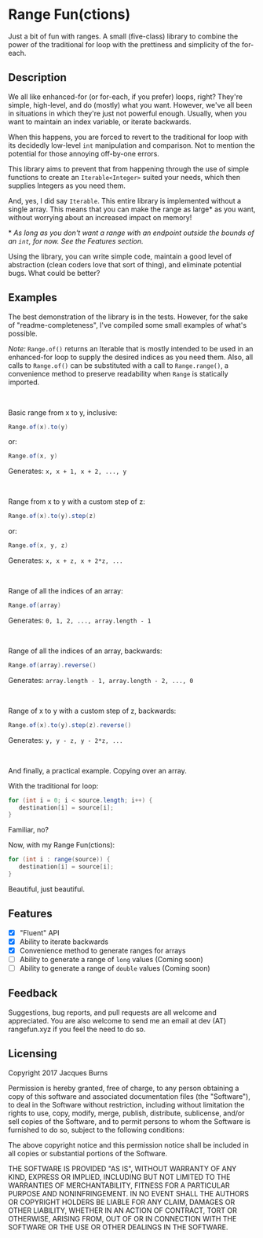 # Range Fun(ctions)

Just a bit of fun with ranges. A small (five-class) library to combine the power of the traditional for loop with the prettiness and simplicity of the for-each.

## Description

We all like enhanced-for (or for-each, if you prefer) loops, right? They're simple, high-level, and do (mostly) what you want. However, we've all been in situations in which they're just not powerful enough. Usually, when you want to maintain an index variable, or iterate backwards. 

When this happens, you are forced to revert to the traditional for loop with its decidedly low-level ```int``` manipulation and comparison. Not to mention the potential for those annoying off-by-one errors.

This library aims to prevent that from happening through the use of simple functions to create an ```Iterable<Integer>``` suited your needs, which then supplies Integers as you need them.

And, yes, I did say ```Iterable```. This entire library is implemented without a single array. This means that you can make the range as large\* as you want, without worrying about an increased impact on memory!

\* _As long as you don't want a range with an endpoint outside the bounds of an ```int```, for now. See the Features section._

Using the library, you can write simple code, maintain a good level of abstraction (clean coders love that sort of thing), and eliminate potential bugs. What could be better?

## Examples

The best demonstration of the library is in the tests. However, for the sake of "readme-completeness", I've compiled some small examples of what's possible.

*Note:*
```Range.of()``` returns an Iterable<Integer> that is mostly intended to be used in an enhanced-for loop to supply the desired indices as you need them. Also, all calls to ```Range.of()``` can be substituted with a call to ```Range.range()```, a convenience method to preserve readability when ```Range``` is statically imported.

<br>

Basic range from x to y, inclusive:
```java
Range.of(x).to(y)
```
or:
```java
Range.of(x, y)
```
Generates: ```x, x + 1, x + 2, ..., y```

<br>

Range from x to y with a custom step of z:
```java
Range.of(x).to(y).step(z)
```
or:
```java
Range.of(x, y, z)
```
Generates: ```x, x + z, x + 2*z, ...```

<br>

Range of all the indices of an array:
```java
Range.of(array)
```
Generates: ```0, 1, 2, ..., array.length - 1```

<br>

Range of all the indices of an array, backwards:
```java
Range.of(array).reverse()
```
Generates: ```array.length - 1, array.length - 2, ..., 0```

<br>

Range of x to y with a custom step of z, backwards:
```java
Range.of(x).to(y).step(z).reverse()
```
Generates: ```y, y - z, y - 2*z, ...```

<br>

And finally, a practical example. Copying over an array.

With the traditional for loop:
```java
for (int i = 0; i < source.length; i++) {
   destination[i] = source[i];
}
```
Familiar, no?

Now, with my Range Fun(ctions):
```java
for (int i : range(source)) {
   destination[i] = source[i];
}
```
Beautiful, just beautiful.

## Features

 - [x] "Fluent" API
 - [x] Ability to iterate backwards
 - [x] Convenience method to generate ranges for arrays
 - [ ] Ability to generate a range of ```long``` values (Coming soon)
 - [ ] Ability to generate a range of ```double``` values (Coming soon)

 ## Feedback

Suggestions, bug reports, and pull requests are all welcome and appreciated. You are also welcome to send me an email at dev (AT) rangefun.xyz if you feel the need to do so.
 
## Licensing

Copyright 2017 Jacques Burns

Permission is hereby granted, free of charge, to any person obtaining a copy of this software and associated documentation files (the "Software"), to deal in the Software without restriction, including without limitation the rights to use, copy, modify, merge, publish, distribute, sublicense, and/or sell copies of the Software, and to permit persons to whom the Software is furnished to do so, subject to the following conditions:

The above copyright notice and this permission notice shall be included in all copies or substantial portions of the Software.

THE SOFTWARE IS PROVIDED "AS IS", WITHOUT WARRANTY OF ANY KIND, EXPRESS OR IMPLIED, INCLUDING BUT NOT LIMITED TO THE WARRANTIES OF MERCHANTABILITY, FITNESS FOR A PARTICULAR PURPOSE AND NONINFRINGEMENT. IN NO EVENT SHALL THE AUTHORS OR COPYRIGHT HOLDERS BE LIABLE FOR ANY CLAIM, DAMAGES OR OTHER LIABILITY, WHETHER IN AN ACTION OF CONTRACT, TORT OR OTHERWISE, ARISING FROM, OUT OF OR IN CONNECTION WITH THE SOFTWARE OR THE USE OR OTHER DEALINGS IN THE SOFTWARE.